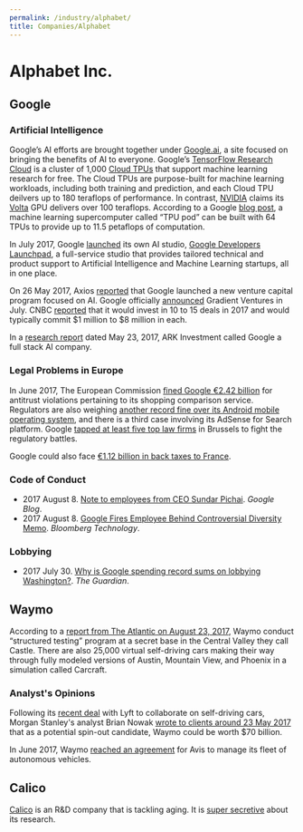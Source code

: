 ```yaml
---
permalink: /industry/alphabet/
title: Companies/Alphabet
---
```

# Alphabet Inc.

## Google

### Artificial Intelligence

Google’s AI efforts are brought together under [Google.ai](https://google.ai/), a site focused on bringing the benefits of AI to everyone. Google’s [TensorFlow Research Cloud](https://www.tensorflow.org/tfrc/) is a cluster of 1,000 [Cloud TPUs](https://cloud.google.com/tpu/) that support machine learning research for free. The Cloud TPUs are purpose-built for machine learning workloads, including both training and prediction, and each Cloud TPU deilvers up to 180 teraflops of performance. In contrast, [NVIDIA](http://realai.org/industry/nvidia/) claims its [Volta](https://www.nvidia.com/en-us/data-center/volta-gpu-architecture/) GPU delivers over 100 teraflops. According to a Google [blog post](https://www.blog.google/topics/google-cloud/google-cloud-offer-tpus-machine-learning/), a machine learning supercomputer called “TPU pod” can be built with 64 TPUs to provide up to 11.5 petaflops of computation.

In July 2017, Google [launched](https://techcrunch.com/2017/07/26/ai-studio/) its own AI studio, [Google Developers Launchpad](https://developers.google.com/startups/studio/), a full-service studio that provides tailored technical and product support to Artificial Intelligence and Machine Learning startups, all in one place.

On 26 May 2017, Axios [reported](https://www.axios.com/exclusive-google-launches-ai-investment-arm-2423046588.html) that Google launched a new venture capital program focused on AI. Google officially [announced](https://www.blog.google/topics/machine-learning/introducing-gradient-ventures/) Gradient Ventures in July. CNBC [reported](http://www.cnbc.com/2017/07/10/google-launches-gradient-ventures-to-invest-in-a-i-start-ups.html) that it would invest in 10 to 15 deals in 2017 and would typically commit $1 million to $8 million in each.

In a [research report](https://ark-invest.com/research/googles-ai) dated May 23, 2017, ARK Investment called Google a full stack AI company.

### Legal Problems in Europe

In June 2017, The European Commission [fined Google €2.42 billion](http://europa.eu/rapid/press-release_IP-17-1784_en.htm) for antitrust violations pertaining to its shopping comparison service. Regulators are also weighing [another record fine over its Android mobile operating system](http://www.reuters.com/article/us-eu-google-antitrust-exclusive-idUSKBN19Q1RU), and there is a third case involving its AdSense for Search platform. Google [tapped at least five top law firms](http://www.cnbc.com/2017/07/10/googles-eu-fine-top-law-firms-hired-to-fight-fine-sources.html) in Brussels to fight the regulatory battles.

Google could also face [€1.12 billion in back taxes to France](https://www.bloomberg.com/news/articles/2017-07-11/google-faces-1-3-billion-french-ruling-amid-rising-tax-populism).

### Code of Conduct 

* 2017 August 8. [Note to employees from CEO Sundar Pichai](https://www.blog.google/topics/diversity/note-employees-ceo-sundar-pichai/). *Google Blog*.
* 2017 August 8. [Google Fires Employee Behind Controversial Diversity Memo](https://www.bloomberg.com/news/articles/2017-08-08/google-fires-employee-behind-controversial-diversity-memo). *Bloomberg Technology*.

### Lobbying

* 2017 July 30. [Why is Google spending record sums on lobbying Washington?](https://www.theguardian.com/technology/2017/jul/30/google-silicon-valley-corporate-lobbying-washington-dc-politics). *The Guardian*.

## Waymo

According to a [report from The Atlantic on August 23, 2017](https://www.theatlantic.com/technology/archive/2017/08/inside-waymos-secret-testing-and-simulation-facilities/537648/), Waymo conduct “structured testing” program at a secret base in the Central Valley they call Castle. There are also 25,000 virtual self-driving cars making their way through fully modeled versions of Austin, Mountain View, and Phoenix in a simulation called Carcraft.

### Analyst's Opinions

Following its [recent deal](https://www.nytimes.com/2017/05/14/technology/lyft-waymo-self-driving-cars.html) with Lyft to collaborate on self-driving cars, Morgan Stanley's analyst Brian Nowak [wrote to clients around 23 May 2017](http://www.cnbc.com/2017/05/23/alphabets-self-driving-waymo-unit-could-be-worth-70-billion-more-than-gm-morgan-stanley-says.html) that as a potential spin-out candidate, Waymo could be worth $70 billion.

In June 2017, Waymo [reached an agreement](https://www.bloomberg.com/news/articles/2017-06-26/alphabet-inks-deal-for-avis-to-manage-self-driving-car-fleet) for Avis to manage its fleet of autonomous vehicles.

## Calico

[Calico](https://www.calicolabs.com/) is an R&D company that is tackling aging. It is [super secretive](https://www.vox.com/science-and-health/2017/4/27/15409672/google-calico-secretive-aging-mortality-research) about its research.
